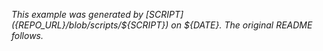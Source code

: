 _This example was generated by [${SCRIPT}](${REPO_URL}/blob/scripts/${SCRIPT}) on ${DATE}. The original README follows._
